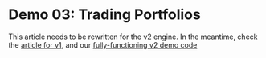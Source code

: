 # Demo 03: Trading Portfolios

This article needs to be rewritten for the v2 engine. In the meantime, check the [article for v1](../v1/Demo03.md), and our [fully-functioning v2 demo code](https://github.com/fbertram/TuringTrader/blob/develop/Algorithms/Demo%20Algorithms%20(V2)/Demo03_Portfolios.cs)